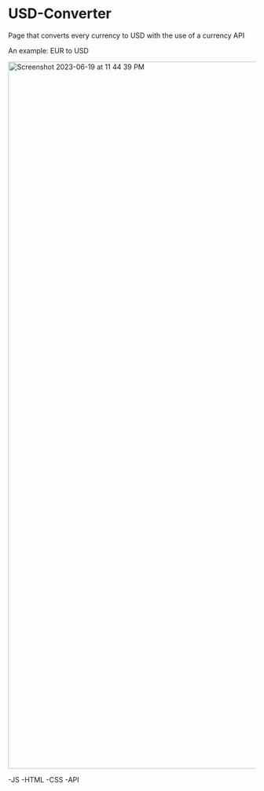 # USD-Converter
Page that converts every currency to USD with the use of a currency API

An example: 
EUR to USD 

<img width="1440" alt="Screenshot 2023-06-19 at 11 44 39 PM" src="https://github.com/MARYANNE67/USD-Converter/assets/93769788/db4eac02-8ee1-4150-a3cc-61e5e2146b02">

-JS
-HTML
-CSS 
-API 
